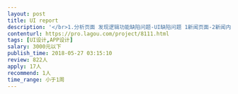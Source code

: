 ```yaml
---                
layout: post       
title: UI report           
description: '</br>1.分析⻚面 发现逻辑功能缺陷问题-UI缺陷问题 1新闻⻚面-2新闻内容详情⻚面-3新闻评论⻚面-4新闻⻚面搜索框-5未登录下关注⻚ 面-6登录下关注⻚面有关注状态-7登录下关注⻚面无关注状态-8他人的通讯录-9他 人的朋友⻚面(9pages) 1音频⻚面-2音频专辑⻚面-3播放器⻚面-4浮动播放器(4pages) 1消息⻚面-2客服⻚面-3最近活动⻚面-4最近活动内容⻚面(4pages) 1未登录下我的⻚面-2钱包⻚面-3会员⻚面-4post 发布⻚面-5通讯录⻚面-6通讯录 搜索框-7登录下我的⻚面-8登录下设置⻚面-9未登录下设置⻚面(9pages)</br>2.内容格式以“新闻”“音频”“消息”“我”为主干 3.书写格式PDF 图片文混搭 专业报告、产品Bug、截图</br>'     
contenturl: https://pro.lagou.com/project/8111.html      
tags: [UI设计,APP设计]            
salary: 3000元以下          
publish_time: 2018-05-27 03:15:10         
review: 822人                   
apply: 17人                   
recommend: 1人                   
time_range: 小于1周              
---                 
```

